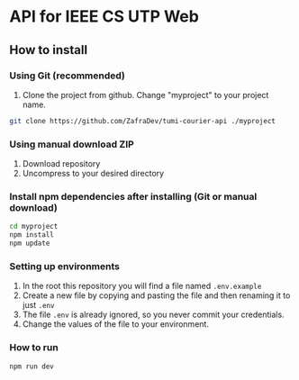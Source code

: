 # API for IEEE CS UTP Web

## How to install

### Using Git (recommended)

1.  Clone the project from github. Change "myproject" to your project name.

```bash
git clone https://github.com/ZafraDev/tumi-courier-api ./myproject
```

### Using manual download ZIP

1.  Download repository
2.  Uncompress to your desired directory

### Install npm dependencies after installing (Git or manual download)

```bash
cd myproject
npm install
npm update
```

### Setting up environments 

1.  In the root this repository you will find a file named `.env.example`
2.  Create a new file by copying and pasting the file and then renaming it to just `.env`
3.  The file `.env` is already ignored, so you never commit your credentials.
4.  Change the values of the file to your environment.

### How to run

```bash
npm run dev
```